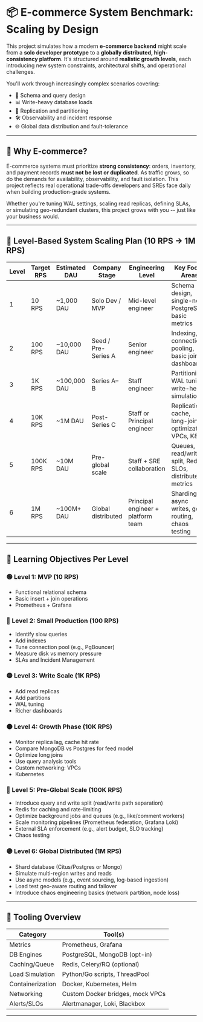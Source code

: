 # 📦 E-commerce System Benchmark: Scaling by Design

This project simulates how a modern **e-commerce backend** might scale from a **solo developer prototype** to a **globally distributed, high-consistency platform**. It's structured around **realistic growth levels**, each introducing new system constraints, architectural shifts, and operational challenges.

You'll work through increasingly complex scenarios covering:

- 🔧 Schema and query design
- 📊 Write-heavy database loads
- 🔁 Replication and partitioning
- 🛠️ Observability and incident response
- 🌐 Global data distribution and fault-tolerance

---

## 🎯 Why E-commerce?

E-commerce systems must prioritize **strong consistency**: orders, inventory, and payment records 
**must not be lost or duplicated**. As traffic grows, so do the demands for availability, observability, 
and fault isolation. This project reflects real operational trade-offs developers and SREs face daily 
when building production-grade systems.

Whether you're tuning WAL settings, scaling read replicas, defining SLAs, or simulating geo-redundant clusters, 
this project grows with you -- just like your business would.

---

## 🚀 Level-Based System Scaling Plan (10 RPS → 1M RPS)

| Level | Target RPS | Estimated DAU | Company Stage       | Engineering Level                  | Key Focus Areas                                            |
|-------|------------|---------------|---------------------|------------------------------------|------------------------------------------------------------|
| 1     | 10 RPS     | ~1,000 DAU    | Solo Dev / MVP      | Mid-level engineer                 | Schema design, single-node PostgreSQL, basic metrics       |
| 2     | 100 RPS    | ~10,000 DAU   | Seed / Pre-Series A | Senior engineer                    | Indexing, connection pooling, basic joins, dashboards      |
| 3     | 1K RPS     | ~100,000 DAU  | Series A–B          | Staff engineer                     | Partitioning, WAL tuning, write-heavy simulation           |
| 4     | 10K RPS    | ~1M DAU       | Post-Series C       | Staff or Principal engineer        | Replication, cache, long-join optimization, VPCs, K8s      |
| 5     | 100K RPS   | ~10M DAU      | Pre-global scale    | Staff + SRE collaboration          | Queues, read/write split, Redis, SLOs, distributed metrics |
| 6     | 1M RPS     | ~100M+ DAU    | Global distributed  | Principal engineer + platform team | Sharding, async writes, geo-routing, chaos testing         |

---

## 🧠 Learning Objectives Per Level

### 🟢 Level 1: MVP (10 RPS)
- Functional relational schema
- Basic insert + join operations
- Prometheus + Grafana

### 🔵 Level 2: Small Production (100 RPS)
- Identify slow queries
- Add indexes
- Tune connection pool (e.g., PgBouncer)
- Measure disk vs memory pressure
- SLAs and Incident Management

### 🟡 Level 3: Write Scale (1K RPS)
- Add read replicas
- Add partitions
- WAL tuning
- Richer dashboards

### 🟠 Level 4: Growth Phase (10K RPS)
- Monitor replica lag, cache hit rate
- Compare MongoDB vs Postgres for feed model
- Optimize long joins
- Use query analysis tools
- Custom networking: VPCs
- Kubernetes

### 🔴 Level 5: Pre-Global Scale (100K RPS)
- Introduce query and write split (read/write path separation)
- Redis for caching and rate-limiting
- Optimize background jobs and queues (e.g., like/comment workers)
- Scale monitoring pipelines (Prometheus federation, Grafana Loki)
- External SLA enforcement (e.g., alert budget, SLO tracking)
- Chaos testing

### 🟣 Level 6: Global Distributed (1M RPS)
- Shard database (Citus/Postgres or Mongo)
- Simulate multi-region writes and reads
- Use async models (e.g., event sourcing, log-based ingestion)
- Load test geo-aware routing and failover
- Introduce chaos engineering basics (network partition, node loss)

---

## 🔧 Tooling Overview

| Category         | Tool(s)                          |
|------------------|----------------------------------|
| Metrics          | Prometheus, Grafana              |
| DB Engines       | PostgreSQL, MongoDB (opt-in)     |
| Caching/Queue    | Redis, Celery/RQ (optional)      |
| Load Simulation  | Python/Go scripts, ThreadPool    |
| Containerization | Docker, Kubernetes, Helm         |
| Networking       | Custom Docker bridges, mock VPCs |
| Alerts/SLOs      | Alertmanager, Loki, Blackbox     |

---
